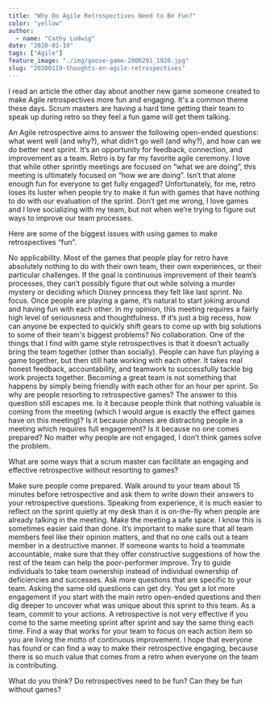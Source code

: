 ```yaml
---
title: "Why Do Agile Retrospectives Need to Be Fun?"
color: "yellow"
author:
  - name: "Cathy Ludwig"
date: "2020-01-19"
tags: ["Agile"]
feature_image: "./img/goose-game-2806291_1920.jpg"
slug: "20200119-thoughts-on-agile-retrospectives"
---
```


I read an article the other day about another new game someone created to make Agile retrospectives more fun and engaging. It's a common theme these days. Scrum masters are having a hard time getting their team to speak up during retro so they feel a fun game will get them talking. 

An Agile retrospective aims to answer the following open-ended questions: what went well (and why?), what didn’t go well (and why?), and how can we do better next sprint. It’s an opportunity for feedback, connection, and improvement as a team. Retro is by far my favorite agile ceremony. I love that while other sprintly meetings are focused on “what we are doing”, this meeting is ultimately focused on “how we are doing”. Isn’t that alone enough fun for everyone to get fully engaged? Unfortunately, for me, retro loses its luster when people try to make it fun with games that have nothing to do with our evaluation of the sprint. Don’t get me wrong, I love games and I love socializing with my team, but not when we’re trying to figure out ways to improve our team processes.

Here are some of the biggest issues with using games to make retrospectives “fun”.

No applicability. Most of the games that people play for retro have absolutely nothing to do with their own team, their own experiences, or their particular challenges. If the goal is continuous improvement of their team’s processes, they can’t possibly figure that out while solving a murder mystery or deciding which Disney princess they felt like last sprint. 
No focus. Once people are playing a game, it’s natural to start joking around and having fun with each other. In my opinion, this meeting requires a fairly high level of seriousness and thoughtfulness. If it’s just a big recess, how can anyone be expected to quickly shift gears to come up with big solutions to some of their team's biggest problems?
No collaboration. One of the things that I find with game style retrospectives is that it doesn’t actually bring the team together (other than socially). People can have fun playing a game together, but then still hate working with each other. It takes real honest feedback, accountability, and teamwork to successfully tackle big work projects together. Becoming a great team is not something that happens by simply being friendly with each other for an hour per sprint.
So why are people resorting to retrospective games? The answer to this question still escapes me. Is it because people think that nothing valuable is coming from the meeting (which I would argue is exactly the effect games have on this meeting)? Is it because phones are distracting people in a meeting which requires full engagement? Is it because no one comes prepared? No matter why people are not engaged, I don’t think games solve the problem.

What are some ways that a scrum master can facilitate an engaging and effective retrospective without resorting to games?

Make sure people come prepared. Walk around to your team about 15 minutes before retrospective and ask them to write down their answers to your retrospective questions. Speaking from experience, it is much easier to reflect on the sprint quietly at my desk than it is on-the-fly when people are already talking in the meeting. 
Make the meeting a safe space. I know this is sometimes easier said than done. It’s important to make sure that all team members feel like their opinion matters, and that no one calls out a team member in a destructive manner. If someone wants to hold a teammate accountable, make sure that they offer constructive suggestions of how the rest of the team can help the poor-performer improve. Try to guide individuals to take team ownership instead of individual ownership of deficiencies and successes. 
Ask more questions that are specific to your team. Asking the same old questions can get dry. You get a lot more engagement if you start with the main retro open-ended questions and then dig deeper to uncover what was unique about this sprint to this team. 
As a team, commit to your actions. A retrospective is not very effective if you come to the same meeting sprint after sprint and say the same thing each time. Find a way that works for your team to focus on each action item so you are living the motto of continuous improvement. 
I hope that everyone has found or can find a way to make their retrospective engaging, because there is so much value that comes from a retro when everyone on the team is contributing. 

What do you think? Do retrospectives need to be fun? Can they be fun without games?
